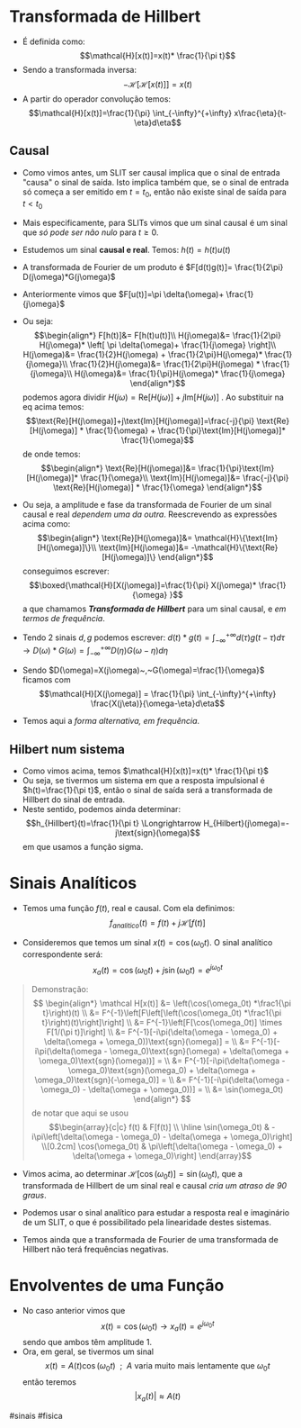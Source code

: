 # Transformada de Hillbert
- É definida como:
$$\mathcal{H}[x(t)]=x(t)* \frac{1}{\pi t}$$
- Sendo a transformada inversa: $$-\mathcal{H}[\mathcal{H}[x(t)]]=x(t)$$
- A partir do operador convolução temos:
$$\mathcal{H}[x(t)]=\frac{1}{\pi} \int_{-\infty}^{+\infty} x\frac{\eta}{t-\eta}d\eta$$

## Causal
- Como vimos antes, um SLIT ser causal implica que o sinal de entrada "causa" o sinal de saída. Isto implica também que, se o sinal de entrada só começa a ser emitido em $t=t_{0}$, então não existe sinal de saída para $t<t_{0}$
- Mais especificamente, para SLITs vimos que um sinal causal é um sinal que *só pode ser não nulo* para $t\ge 0$.

- Estudemos um sinal **causal e real**. Temos: $h(t)=h(t)u(t)$ 
- A transformada de Fourier de um produto é $F[d(t)g(t)]= \frac{1}{2\pi} D(j\omega)*G(j\omega)$
- Anteriormente vimos que $F[u(t)]=\pi \delta(\omega)+ \frac{1}{j\omega}$
- Ou seja:
$$\begin{align*}
F[h(t)]&= F[h(t)u(t)]\\
H(j\omega)&= \frac{1}{2\pi} H(j\omega)* \left[ \pi \delta(\omega)+ \frac{1}{j\omega} \right]\\
H(j\omega)&= \frac{1}{2}H(j\omega) + \frac{1}{2\pi}H(j\omega)* \frac{1}{j\omega}\\
\frac{1}{2}H(j\omega)&= \frac{1}{2\pi}H(j\omega) * \frac{1}{j\omega}\\
H(j\omega)&= \frac{1}{\pi}H(j\omega)* \frac{1}{j\omega}
\end{align*}$$
podemos agora dividir $H(j\omega)=\text{Re}[H(j\omega)]+j\text{Im}[H(j\omega)]$ . Ao substituir na eq acima temos:
$$\text{Re}[H(j\omega)]+j\text{Im}[H(j\omega)]=\frac{-j}{\pi} \text{Re}[H(j\omega)] * \frac{1}{\omega} + \frac{1}{\pi}\text{Im}[H(j\omega)]* \frac{1}{\omega}$$
de onde temos:
$$\begin{align*}
\text{Re}[H(j\omega)]&= \frac{1}{\pi}\text{Im}[H(j\omega)]* \frac{1}{\omega}\\
\text{Im}[H(j\omega)]&= \frac{-j}{\pi} \text{Re}[H(j\omega)] * \frac{1}{\omega}
\end{align*}$$
- Ou seja, a amplitude e fase da transformada de Fourier de um sinal causal e real *dependem uma da outra*. Reescrevendo as expressões acima como:
$$\begin{align*}
\text{Re}[H(j\omega)]&= \mathcal{H}\{\text{Im}[H(j\omega)]\}\\
\text{Im}[H(j\omega)]&= -\mathcal{H}\{\text{Re}[H(j\omega)]\}
\end{align*}$$
conseguimos escrever:
$$\boxed{\mathcal{H}[X(j\omega)]=\frac{1}{\pi} X(j\omega)* \frac{1}{\omega} }$$
a que chamamos ***Transformada de Hillbert*** para um sinal causal, e *em termos de frequência*.

- Tendo 2 sinais $d,g$ podemos escrever:
$d(t)*g(t)=\int_{-\infty}^{+\infty}d(\tau)g(t-\tau)d\tau \to D(\omega)*G(\omega)=\int_{-\infty}^{+\infty}D(\eta)G(\omega-\eta)d\eta$
- Sendo $D(\omega)=X(j\omega)~,~G(\omega)=\frac{1}{\omega}$ ficamos com $$\mathcal{H}[X(j\omega)] = \frac{1}{\pi} \int_{-\infty}^{+\infty} \frac{X(j\eta)}{\omega-\eta}d\eta$$
- Temos aqui a *forma alternativa, em frequência*.

## Hilbert num sistema
- Como vimos acima, temos $\mathcal{H}[x(t)]=x(t)* \frac{1}{\pi t}$
- Ou seja, se tivermos um sistema em que a resposta impulsional é $h(t)=\frac{1}{\pi t}$, então o sinal de saída será a transformada de Hillbert do sinal de entrada.
- Neste sentido, podemos ainda determinar:
$$h_{Hillbert}(t)=\frac{1}{\pi t} \Longrightarrow H_{Hilbert}(j\omega)=-j\text{sign}(\omega)$$
em que usamos a função sigma.

# Sinais Analíticos
- Temos uma função $f(t)$, real e causal. Com ela definimos:
$$f_{analitico}(t)=f(t)+j \mathcal{H}[f(t)]$$

- Consideremos que temos um sinal $x(t)=\cos(\omega_{0}t)$. O sinal analítico correspondente será:
$$x_{a}(t)=\cos(\omega_{0}t)+j\sin(\omega_{0}t)=e^{j\omega_{0}t}$$
>Demonstração:
>$$ \begin{align*}
\mathcal H[x(t)] &= \left(\cos(\omega_0t) *\frac1{\pi t}\right)(t) \\
&= F^{-1}\left[F\left[\left(\cos(\omega_0t) *\frac1{\pi t}\right)(t)\right]\right] \\
&= F^{-1}\left[F[\cos(\omega_0t)] \times F[1/(\pi t)]\right] \\
&= F^{-1}[-i\pi(\delta(\omega - \omega_0) + \delta(\omega + \omega_0))\text{sgn}(\omega)] = \\
&= F^{-1}[-i\pi(\delta(\omega - \omega_0)\text{sgn}(\omega) + \delta(\omega + \omega_0)\text{sgn}(\omega))] = \\
&= F^{-1}[-i\pi(\delta(\omega - \omega_0)\text{sgn}(\omega_0) + \delta(\omega + \omega_0)\text{sgn}(-\omega_0)] = \\
&= F^{-1}[-i\pi(\delta(\omega - \omega_0) - \delta(\omega + \omega_0))] = \\
&= \sin(\omega_0t)
\end{align*} $$
de notar que aqui se usou $$\begin{array}{c|c} f(t) & F[f(t)] \\ \hline  \sin(\omega_0t) & -i\pi\left[\delta(\omega - \omega_0) - \delta(\omega + \omega_0)\right] \\[0.2cm] \cos(\omega_0t) & \pi\left[\delta(\omega - \omega_0) + \delta(\omega + \omega_0)\right] \end{array}$$

- Vimos acima, ao determinar $\mathcal{H}[\cos(\omega_{0}t)]=\sin(\omega_{0}t)$, que a transformada de Hillbert de um sinal real e causal *cria um atraso de 90 graus*.

- Podemos usar o sinal analítico para estudar a resposta real e imaginário de um SLIT, o que é possibilitado pela linearidade destes sistemas.
- Temos ainda que a transformada de Fourier de uma transformada de Hillbert não terá frequências negativas.

# Envolventes de uma Função
- No caso anterior vimos que $$x(t)=\cos(\omega_{0}t)\to x_{a}(t)=e^{j\omega_{0}t}$$sendo que ambos têm amplitude $1$.
- Ora, em geral, se tivermos um sinal $$x(t)=A(t)\cos(\omega_{0}t)~~;~~ \textsf{$A$ varia muito mais lentamente que $\omega_{0}t$}$$
então teremos $$|x_{a}(t)|\approx A(t)$$

#sinais #fisica